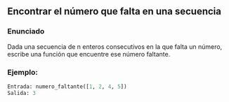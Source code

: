 ## Encontrar el número que falta en una secuencia

### Enunciado
Dada una secuencia de n enteros consecutivos en la que falta un número, escribe una función que encuentre ese número faltante.

### Ejemplo:
```python
Entrada: numero_faltante([1, 2, 4, 5])
Salida: 3
